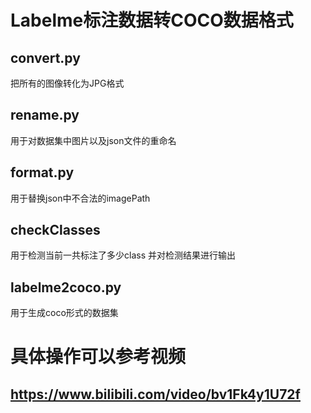 # Labelme标注数据转COCO数据格式

## convert.py

把所有的图像转化为JPG格式

## rename.py

用于对数据集中图片以及json文件的重命名

## format.py

用于替换json中不合法的imagePath

## checkClasses

用于检测当前一共标注了多少class 并对检测结果进行输出

## labelme2coco.py

用于生成coco形式的数据集

# 具体操作可以参考视频

## https://www.bilibili.com/video/bv1Fk4y1U72f
